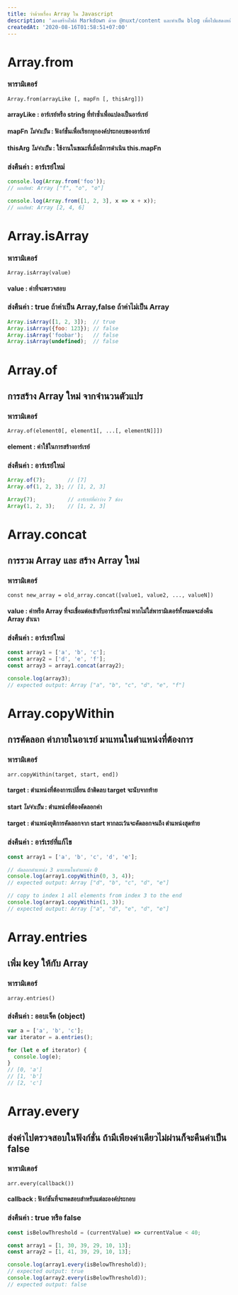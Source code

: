 ```yaml
---
title: ว่าด้วยเรื่อง Array ใน Javascript
description: 'ลองสร้างไฟล์ Markdown ด้วย @nuxt/content และทำเป็น blog เพื่อไปแสดงหน้า blog'
createdAt: '2020-08-16T01:58:51+07:00'
---
```

# Array.from
### พารามิเตอร์
    Array.from(arrayLike [, mapFn [, thisArg]])

#### arrayLike : อาร์เรย์หรือ string ที่ทำซ้ำเพื่อแปลงเป็นอาร์เรย์
#### mapFn *ไม่จำเป็น* : ฟังก์ชั่นเพื่อเรียกทุกองค์ประกอบของอาร์เรย์
#### thisArg *ไม่จำเป็น* : ใช้งานในขณะที่เมื่อมีการดำเนิน this.mapFn
### ส่งคืนค่า : อาร์เรย์ใหม่
````javascript
console.log(Array.from('foo'));
// ผลลัพธ์: Array ["f", "o", "o"]

console.log(Array.from([1, 2, 3], x => x + x));
// ผลลัพธ์: Array [2, 4, 6]
````
# Array.isArray
### พารามิเตอร์
    Array.isArray(value)
#### value : ค่าที่จะตรวจสอบ
### ส่งคืนค่า : true ถ้าค่าเป็น Array,false ถ้าค่าไม่เป็น Array
````javascript
Array.isArray([1, 2, 3]);  // true
Array.isArray({foo: 123}); // false
Array.isArray('foobar');   // false
Array.isArray(undefined);  // false
````
# Array.of
## การสร้าง Array ใหม่ จากจำนวนตัวแปร
### พารามิเตอร์
    Array.of(element0[, element1[, ...[, elementN]]])
#### element : ค่าใช้ในการสร้างอาร์เรย์
### ส่งคืนค่า : อาร์เรย์ใหม่
````javascript
Array.of(7);       // [7] 
Array.of(1, 2, 3); // [1, 2, 3]

Array(7);          // อาร์เรย์ที่ค่าว่าง 7 ช่อง
Array(1, 2, 3);    // [1, 2, 3]
````
# Array.concat
## การรวม Array และ สร้าง Array ใหม่
### พารามิเตอร์
    const new_array = old_array.concat([value1, value2, ..., valueN])
#### value : ค่าหรือ Array ที่จะเชื่อมต่อเข้ากับอาร์เรย์ใหม่ หากไม่ใส่พารามิเตอร์ทั้งหมดจะส่งคืน Array สำเนา
### ส่งคืนค่า : อาร์เรย์ใหม่
````javascript
const array1 = ['a', 'b', 'c'];
const array2 = ['d', 'e', 'f'];
const array3 = array1.concat(array2);

console.log(array3);
// expected output: Array ["a", "b", "c", "d", "e", "f"]
````
# Array.copyWithin
## การคัดลอก ค่าภายในอาเรย์ มาแทนในตำแหน่งที่ต้องการ
### พารามิเตอร์
    arr.copyWithin(target, start, end])
#### target : ตำแหน่งที่ต้องการเปลี่ยน ถ้าติดลบ target จะนับจากท้าย
#### start *ไม่จำเป็น* : ตำแหน่งที่ต้องคัดลอกค่า
#### target : ตำแหน่งยุติการคัดลอกจาก start หากละเว้นจะคัดลอกจนถึง ตำแหน่งสุดท้าย
### ส่งคืนค่า : อาร์เรย์ที่แก้ไข
````javascript
const array1 = ['a', 'b', 'c', 'd', 'e'];

// คัดลอกตำแหน่ง 3 มาแทนในตำแหน่ง 0
console.log(array1.copyWithin(0, 3, 4));
// expected output: Array ["d", "b", "c", "d", "e"]

// copy to index 1 all elements from index 3 to the end
console.log(array1.copyWithin(1, 3));
// expected output: Array ["a", "d", "e", "d", "e"]
````
# Array.entries
## เพิ่ม key ให้กับ Array
### พารามิเตอร์
    array.entries()

### ส่งคืนค่า : ออบเจ็ค (object) 
````javascript
var a = ['a', 'b', 'c'];
var iterator = a.entries();

for (let e of iterator) {
  console.log(e);
}
// [0, 'a']
// [1, 'b']
// [2, 'c'] 
````
#  Array.every
## ส่งค่าไปตรวจสอบในฟังก์ชั่น ถ้ามีเพียงค่าเดียวไม่ผ่านก็จะคืนค่าเป็น false
### พารามิเตอร์
    arr.every(callback())
#### callback : ฟังก์ชันที่จะทดสอบสำหรับแต่ละองค์ประกอบ

### ส่งคืนค่า : true หรือ false
````javascript
const isBelowThreshold = (currentValue) => currentValue < 40;

const array1 = [1, 30, 39, 29, 10, 13];
const array2 = [1, 41, 39, 29, 10, 13];

console.log(array1.every(isBelowThreshold));
// expected output: true
console.log(array2.every(isBelowThreshold));
// expected output: false
````